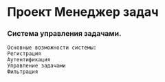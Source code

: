 # Проект Менеджер задач

### Система управления задачами.

```
Основные возможности системы:
Регистрация
Аутентификация
Управление задачами
Фильтрация
```
